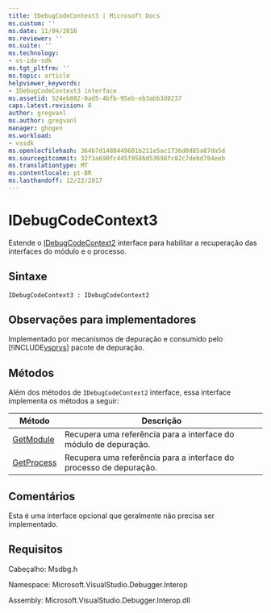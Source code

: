 ```yaml
---
title: IDebugCodeContext3 | Microsoft Docs
ms.custom: ''
ms.date: 11/04/2016
ms.reviewer: ''
ms.suite: ''
ms.technology:
- vs-ide-sdk
ms.tgt_pltfrm: ''
ms.topic: article
helpviewer_keywords:
- IDebugCodeContext3 interface
ms.assetid: 524eb882-0ad5-4bfb-95eb-eb3abb3d0237
caps.latest.revision: 8
author: gregvanl
ms.author: gregvanl
manager: ghogen
ms.workload:
- vssdk
ms.openlocfilehash: 364b7d1480449601b211e5ac1736d0d85a87da5d
ms.sourcegitcommit: 32f1a690fc445f9586d53698fc82c7debd784eeb
ms.translationtype: MT
ms.contentlocale: pt-BR
ms.lasthandoff: 12/22/2017
---
```

# <a name="idebugcodecontext3"></a>IDebugCodeContext3
Estende o [IDebugCodeContext2](../../../extensibility/debugger/reference/idebugcodecontext2.md) interface para habilitar a recuperação das interfaces do módulo e o processo.  
  
## <a name="syntax"></a>Sintaxe  
  
```  
IDebugCodeContext3 : IDebugCodeContext2  
```  
  
## <a name="notes-for-implementers"></a>Observações para implementadores  
 Implementado por mecanismos de depuração e consumido pelo [!INCLUDE[vsprvs](../../../code-quality/includes/vsprvs_md.md)] pacote de depuração.  
  
## <a name="methods"></a>Métodos  
 Além dos métodos de `IDebugCodeContext2` interface, essa interface implementa os métodos a seguir:  
  
|Método|Descrição|  
|------------|-----------------|  
|[GetModule](../../../extensibility/debugger/reference/idebugcodecontext3-getmodule.md)|Recupera uma referência para a interface do módulo de depuração.|  
|[GetProcess](../../../extensibility/debugger/reference/idebugcodecontext3-getprocess.md)|Recupera uma referência para a interface do processo de depuração.|  
  
## <a name="remarks"></a>Comentários  
 Esta é uma interface opcional que geralmente não precisa ser implementado.  
  
## <a name="requirements"></a>Requisitos  
 Cabeçalho: Msdbg.h  
  
 Namespace: Microsoft.VisualStudio.Debugger.Interop  
  
 Assembly: Microsoft.VisualStudio.Debugger.Interop.dll